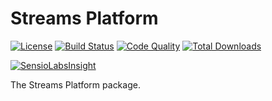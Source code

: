 # Streams Platform

[![License](https://img.shields.io/badge/license-MIT-brightgreen.svg?style=flat)](https://packagist.org/packages/anomaly/lexicon) 
[![Build Status](https://scrutinizer-ci.com/g/anomalylabs/streams-platform/badges/build.svg?style=flat)](https://scrutinizer-ci.com/g/anomalylabs/streams-platform/build-status/master)
[![Code Quality](http://img.shields.io/scrutinizer/g/anomalylabs/streams-platform.svg?style=flat)](https://scrutinizer-ci.com/g/anomalylabs/streams-platform/)
[![Total Downloads](http://img.shields.io/packagist/dt/anomaly/streams-platform.svg?style=flat)](https://packagist.org/packages/anomaly/streams-platform)

[![SensioLabsInsight](https://insight.sensiolabs.com/projects/c07a737b-fd8f-43b1-a076-facbfb9ed2b0/small.png)](https://insight.sensiolabs.com/projects/c07a737b-fd8f-43b1-a076-facbfb9ed2b0)

The Streams Platform package.
